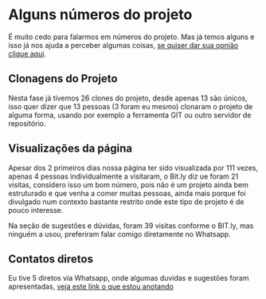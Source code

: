 Alguns números do projeto
=========================

É muito cedo para falarmos em números do projeto. Mas já temos alguns e isso já nos ajuda a perceber algumas coisas, [se quiser dar sua opnião clique aqui](http://bit.ly/streetpet_sugestoes).

## Clonagens do Projeto

Nesta fase já tivemos 26 clones do projeto, desde apenas 13 são únicos, isso quer dizer que 13 pessoas (3 foram eu mesmo) clonaram o projeto de alguma forma, usando por exemplo a ferramenta GIT ou outro servidor de repositório.

## Visualizações da página

Apesar dos 2 primeiros dias nossa página ter sido visualizada por 111 vezes, apenas 4 pessoas individualmente a visitaram, o Bit.ly diz ue foram 21 visitas, considero isso um bom número, pois não é um projeto ainda bem estruturado e que venha a comer muitas pessoas, ainda mais porque foi divulgado num contexto bastante restrito onde este tipo de projeto é de pouco interesse.

Na seção de sugestões e dúvidas, foram 39 visitas conforme o BIT.ly, mas ninguém a usou, preferiram falar comigo diretamente no Whatsapp.

## Contatos diretos

Eu tive 5 diretos via Whatsapp, onde algumas duvidas e sugestões foram apresentadas, [veja este link o que estou anotando](http://bit.ly/streetpet_faq)

